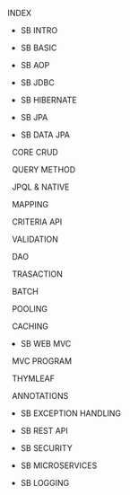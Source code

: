 INDEX



* SB INTRO
* SB BASIC
* SB AOP



* SB JDBC
* SB HIBERNATE
* SB JPA
* SB DATA JPA

 	CORE CRUD

 	QUERY METHOD

 	JPQL \& NATIVE

 	MAPPING

 	CRITERIA API

 	VALIDATION

 	DAO

 	TRASACTION

 	BATCH

 	POOLING

 	CACHING



* SB WEB MVC

 	MVC PROGRAM

 	THYMLEAF

 	ANNOTATIONS



* SB EXCEPTION HANDLING



* SB REST API



* SB SECURITY



* SB MICROSERVICES



* SB LOGGING



